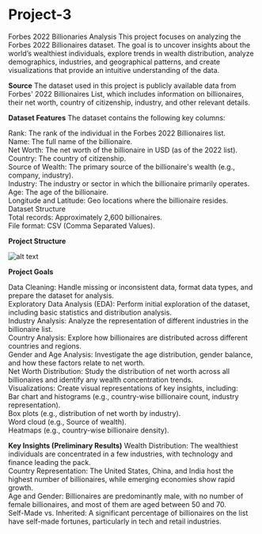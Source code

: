 # Project-3
Forbes 2022 Billionaries Analysis
This project focuses on analyzing the Forbes 2022 Billionaires dataset. The goal is to uncover insights about the world’s wealthiest individuals, explore trends in wealth distribution, analyze demographics, industries, and geographical patterns, and create visualizations that provide an intuitive understanding of the data.

**Source**
The dataset used in this project is publicly available data from Forbes' 2022 Billionaires List, which includes information on billionaires, their net worth, country of citizenship, industry, and other relevant details.

**Dataset Features**
The dataset contains the following key columns:

Rank: The rank of the individual in the Forbes 2022 Billionaires list.<br>
Name: The full name of the billionaire.<br>
Net Worth: The net worth of the billionaire in USD (as of the 2022 list).<br>
Country: The country of citizenship.<br>
Source of Wealth: The primary source of the billionaire's wealth (e.g., company, industry).<br>
Industry: The industry or sector in which the billionaire primarily operates.<br>
Age: The age of the billionaire.<br>
Longitude and Latitude: Geo locations where the billionaire resides.<br>
Dataset Structure<br>
Total records: Approximately 2,600 billionaires.<br>
File format: CSV (Comma Separated Values).<br>

**Project Structure**

![alt text](https://ibb.co/ykCDC4b)

**Project Goals**

Data Cleaning: Handle missing or inconsistent data, format data types, and prepare the dataset for analysis.<br>
Exploratory Data Analysis (EDA): Perform initial exploration of the dataset, including basic statistics and distribution analysis.<br>
Industry Analysis: Analyze the representation of different industries in the billionaire list.<br>
Country Analysis: Explore how billionaires are distributed across different countries and regions.<br>
Gender and Age Analysis: Investigate the age distribution, gender balance, and how these factors relate to net worth.<br>
Net Worth Distribution: Study the distribution of net worth across all billionaires and identify any wealth concentration trends.<br>
Visualizations: Create visual representations of key insights, including:<br>
Bar chart and histograms (e.g., country-wise billionaire count, industry representation).<br>
Box plots (e.g., distribution of net worth by industry).<br>
Word cloud (e.g., Source of wealth).<br>
Heatmaps (e.g., country-wise billionaire density).<br>


**Key Insights (Preliminary Results)**
Wealth Distribution: The wealthiest individuals are concentrated in a few industries, with technology and finance leading the pack.<br>
Country Representation: The United States, China, and India host the highest number of billionaires, while emerging economies show rapid growth.<br>
Age and Gender: Billionaires are predominantly male, with no number of female billionaires, and most of them are aged between 50 and 70.<br>
Self-Made vs. Inherited: A significant percentage of billionaires on the list have self-made fortunes, particularly in tech and retail industries.<br>

